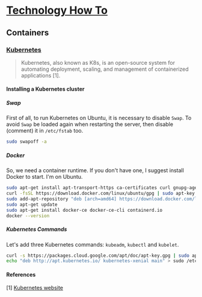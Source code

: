 # [Technology How To](/readme.md)

## Containers

### [Kubernetes](/kubernetes.md)

> Kubernetes, also known as K8s, is an open-source system for automating deployment, scaling, and management of containerized applications [1].

#### Installing a Kubernetes cluster

##### Swap

First of all, to run Kubernetes on Ubuntu, it is necessary to disable `Swap`.
To avoid `Swap` be loaded again when restarting the server, then disable (comment) it in `/etc/fstab` too.

```sh
sudo swapoff -a
```

##### Docker

So, we need a container runtime.
If you don't have one, I suggest install Docker to start.
I'm on Ubuntu.

```sh
sudo apt-get install apt-transport-https ca-certificates curl gnupg-agent software-properties-common
curl -fsSL https://download.docker.com/linux/ubuntu/gpg | sudo apt-key add -
sudo add-apt-repository "deb [arch=amd64] https://download.docker.com/linux/ubuntu $(lsb_release -cs) stable"
sudo apt-get update
sudo apt-get install docker-ce docker-ce-cli containerd.io
docker --version
```

##### Kubernetes Commands

Let's add three Kubernetes commands: `kubeadm`, `kubectl` and `kubelet`.

```sh
curl -s https://packages.cloud.google.com/apt/doc/apt-key.gpg | sudo apt-key add -
echo "deb http://apt.kubernetes.io/ kubernetes-xenial main" > sudo /etc/apt/sources.list.d/kubernetes.list
```

#### References

[1] [Kubernetes website](https://kubernetes.io/)
